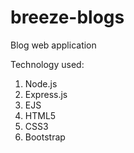 # breeze-blogs
Blog web application

Technology used:

1. Node.js
2. Express.js
3. EJS
4. HTML5
5. CSS3
6. Bootstrap 
